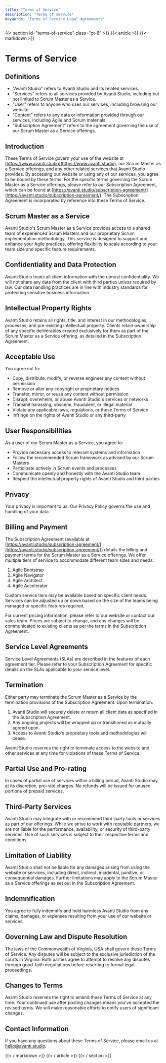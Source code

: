 ```yaml
---
title: "Terms of Service"
description: "Terms of service"
keywords: "Terms of Service Legal Agreements"
---
```


{{< section id="terms-of-service" class="pt-8" >}}
{{< article >}}
{{< markdown >}}

# Terms of Service

## Definitions

- "Avanti Studio" refers to Avanti Studio and its related services.
- "Services" refers to all services provided by Avanti Studio, including but not limited to Scrum Master as a Service.
- "User" refers to anyone who uses our services, including browsing our website.
- "Content" refers to any data or information provided through our services, including Agile and Scrum materials.
- "Subscription Agreement" refers to the agreement governing the use of our Scrum Master as a Service offerings.

## Introduction

These Terms of Service govern your use of the website at [https://www.avanti.studio](https://www.avanti.studio), our
Scrum Master as a Service offerings, and any other related services that Avanti Studio provides. By accessing our
website or using any of our services, you agree to be bound by these terms. For the specific terms governing the Scrum
Master as a Service offerings, please refer to our Subscription Agreement, which can be found
at [https://avanti.studio/subscription-agreement/](https://avanti.studio/subscription-agreement/). The Subscription
Agreement is incorporated by reference into these Terms of Service.

## Scrum Master as a Service

Avanti Studio's Scrum Master as a Service provides access to a shared team of experienced Scrum Masters and our
proprietary Scrum implementation methodology. This service is designed to support and enhance your Agile practices,
offering flexibility to scale according to your team size and specific feature requirements.

## Confidentiality and Data Protection

Avanti Studio treats all client information with the utmost confidentiality. We will not share any data from the client
with third parties unless required by law. Our data handling practices are in line with industry standards for
protecting sensitive business information.

## Intellectual Property Rights

Avanti Studio retains all rights, title, and interest in our methodologies, processes, and pre-existing intellectual
property. Clients retain ownership of any specific deliverables created exclusively for them as part of the Scrum Master
as a Service offering, as detailed in the Subscription Agreement.

## Acceptable Use

You agree not to:

- Copy, distribute, modify, or reverse engineer any content without permission
- Remove or alter any copyright or proprietary notices
- Transfer, mirror, or reuse any content without permission
- Disrupt, overwhelm, or abuse Avanti Studio's services or networks
- Transmit harassing, obscene, fraudulent, or illegal material
- Violate any applicable laws, regulations, or these Terms of Service
- Infringe on the rights of Avanti Studio or any third-party

## User Responsibilities

As a user of our Scrum Master as a Service, you agree to:

- Provide necessary access to relevant systems and information
- Follow the recommended Scrum framework as advised by our Scrum Masters
- Participate actively in Scrum events and processes
- Communicate openly and honestly with the Avanti Studio team
- Respect the intellectual property rights of Avanti Studio and third parties

## Privacy

Your privacy is important to us. Our Privacy Policy governs the use and handling of your data.

## Billing and Payment

The Subscription Agreement (available
at [https://avanti.studio/subscription-agreement/](https://avanti.studio/subscription-agreement/)) details the billing
and payment terms for the Scrum Master as a Service offerings. We offer multiple tiers of service to accommodate
different team sizes and needs:

1. Agile Bootstrap
2. Agile Navigator
3. Agile Architect
4. Agile Accelerator

Custom service tiers may be available based on specific client needs. Services can be adjusted up or down based on the
size of the teams being managed or specific features required.

For current pricing information, please refer to our website or contact our sales team. Prices are subject to change,
and any changes will be communicated to existing clients as per the terms in the Subscription Agreement.

## Service Level Agreements

Service Level Agreements (SLAs) are described in the features of each agreement tier. Please refer to your Subscription
Agreement for specific details on the SLAs applicable to your service level.

## Termination

Either party may terminate the Scrum Master as a Service by the termination provisions of the Subscription Agreement.
Upon termination:

1. Avanti Studio will securely delete or return all client data as specified in the Subscription Agreement.
2. Any ongoing projects will be wrapped up or transitioned as mutually agreed upon.
3. Access to Avanti Studio's proprietary tools and methodologies will cease.

Avanti Studio reserves the right to terminate access to the website and other services at any time for violations of
these Terms of Service.

## Partial Use and Pro-rating

In cases of partial use of services within a billing period, Avanti Studio may, at its discretion, pro-rate charges. No
refunds will be issued for unused portions of prepaid services.

## Third-Party Services

Avanti Studio may integrate with or recommend third-party tools or services as part of our offerings. While we strive to
work with reputable partners, we are not liable for the performance, availability, or security of third-party services.
Use of such services is subject to their respective terms and conditions.

## Limitation of Liability

Avanti Studio shall not be liable for any damages arising from using the website or services, including direct,
indirect, incidental, punitive, or consequential damages. Further limitations may apply to the Scrum Master as a Service
offerings as set out in the Subscription Agreement.

## Indemnification

You agree to fully indemnify and hold harmless Avanti Studio from any claims, damages, or expenses resulting from your
use of our website or services.

## Governing Law and Dispute Resolution

The laws of the Commonwealth of Virginia, USA shall govern these Terms of Service. Any disputes will be subject to the
exclusive jurisdiction of the courts in Virginia. Both parties agree to attempt to resolve any disputes through
good-faith negotiations before resorting to formal legal proceedings.

## Changes to Terms

Avanti Studio reserves the right to amend these Terms of Service at any time. Your continued use after posting changes
means you've accepted the revised terms. We will make reasonable efforts to notify users of significant changes.

## Contact Information

If you have any questions about these Terms of Service, please email us
at [hello@avanti.studio](mailto:hello@avanti.studio).

{{< / markdown >}}
{{< / article >}}
{{< / section >}}
